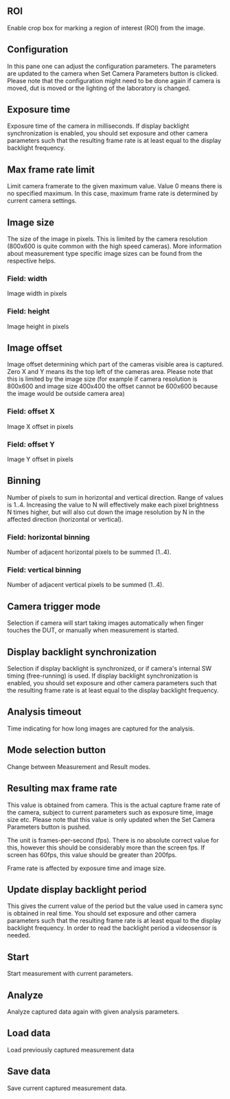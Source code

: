 ## ROI

Enable crop box for marking a region of interest (ROI) from the image.

## Configuration

In this pane one can adjust the configuration parameters. The parameters are updated to the camera
when Set Camera Parameters button is clicked. Please note that the configuration might need to be done
again if camera is moved, dut is moved or the lighting of the laboratory is changed.

## Exposure time

Exposure time of the camera in milliseconds. If display backlight synchronization is enabled,
you should set exposure and other camera parameters such that the resulting frame rate is at least equal to the
display backlight frequency.

## Max frame rate limit

Limit camera framerate to the given maximum value. Value 0 means there is no specified maximum. In this case, maximum
frame rate is determined by current camera settings.

## Image size

The size of the image in pixels. This is limited by the camera resolution (800x600 is quite common with
the high speed cameras). More information about measurement type specific image sizes can be found
from the respective helps.

### Field: width

Image width in pixels

### Field: height

Image height in pixels

## Image offset

Image offset determining which part of the cameras visible area is captured.
Zero X and Y means its the top left of the cameras area. Please note that this is limited
by the image size (for example if camera resolution is 800x600 and image size 400x400 the offset
cannot be 600x600 because the image would be outside camera area)

### Field: offset X

Image X offset in pixels

### Field: offset Y

Image Y offset in pixels

## Binning

Number of pixels to sum in horizontal and vertical direction. Range of values is 1..4.
Increasing the value to N will effectively make each pixel brightness N times higher, but
will also cut down the image resolution by N in the affected direction (horizontal or
vertical).

### Field: horizontal binning

Number of adjacent horizontal pixels to be summed (1..4).

### Field: vertical binning

Number of adjacent vertical pixels to be summed (1..4).

## Camera trigger mode

Selection if camera will start taking images automatically when finger touches the DUT,
or manually when measurement is started.

## Display backlight synchronization

Selection if display backlight is synchronized, or if camera's internal SW timing
(free-running) is used. If display backlight synchronization is enabled,
you should set exposure and other camera parameters such that the resulting frame rate is at least equal to the
display backlight frequency.

## Analysis timeout

Time indicating for how long images are captured for the analysis.

## Mode selection button

Change between Measurement and Result modes.

## Resulting max frame rate

This value is obtained from camera. This is the actual capture frame rate of the camera, subject to current parameters
such as exposure time, image size etc. Please note that this value is only updated when the Set Camera Parameters button
is pushed.

The unit is frames-per-second (fps). There is no absolute correct value for this, however this should
be considerably more than the screen fps. If screen has 60fps, this value should be greater than 200fps.

Frame rate is affected by exposure time and image size.

## Update display backlight period

This gives the current value of the period but the value used in camera sync is obtained in real time.
You should set exposure and other camera parameters such that the resulting frame rate is at least equal to the
display backlight frequency. In order to read the backlight period a videosensor is needed.

## Start

Start measurement with current parameters.

## Analyze

Analyze captured data again with given analysis parameters.

## Load data

Load previously captured measurement data

## Save data

Save current captured measurement data.
